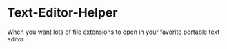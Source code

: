 # Text-Editor-Helper
When you want lots of file extensions to open in your favorite portable text editor.
